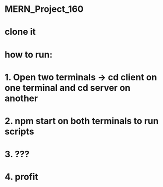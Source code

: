 # MERN_Project_160
# clone it
# how to run:
# 1. Open two terminals -> cd client on one terminal and cd server on another
# 2. npm start on both terminals to run scripts
# 3. ???
# 4. profit
